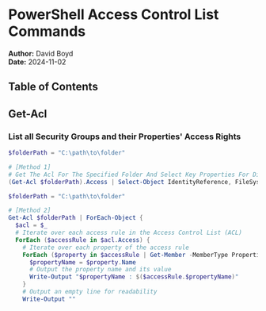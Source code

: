 # PowerShell Access Control List Commands

**Author:** David Boyd<br>
**Date:** 2024-11-02

## Table of Contents

## Get-Acl

### List all Security Groups and their Properties' Access Rights

``` powershell
$folderPath = "C:\path\to\folder"

# [Method 1]
# Get The Acl For The Specified Folder And Select Key Properties For Display
(Get-Acl $folderPath).Access | Select-Object IdentityReference, FileSystemRights, AccessControlType | Format-Table -AutoSize

$folderPath = "C:\path\to\folder"

# [Method 2]
Get-Acl $folderPath | ForEach-Object {
  $acl = $_
  # Iterate over each access rule in the Access Control List (ACL)
  ForEach ($accessRule in $acl.Access) {
    # Iterate over each property of the access rule
    ForEach ($property in $accessRule | Get-Member -MemberType Properties) {
      $propertyName = $property.Name
      # Output the property name and its value
      Write-Output "$propertyName : $($accessRule.$propertyName)"
    }
    # Output an empty line for readability
    Write-Output ""
  ```

<!-- References -->
